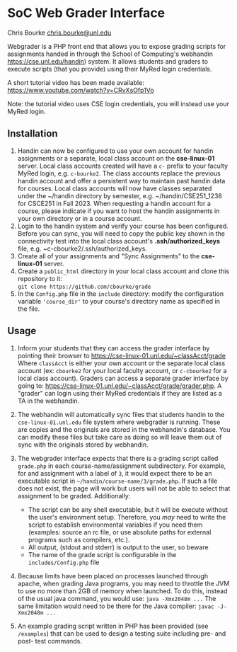 
# SoC Web Grader Interface

Chris Bourke
chris.bourke@unl.edu

Webgrader is a PHP front end that allows you to expose grading scripts for
assignments handed in through the School of Computing's webhandin
<https://cse.unl.edu/handin>) system. It allows students and graders to
execute scripts (that you provide) using their MyRed login credentials.

A short tutorial video has been made available:
https://www.youtube.com/watch?v=CRvXsOfp1Vo

Note: the tutorial video uses CSE login credentials, you will instead use your MyRed login.

## Installation
  1. Handin can now be configured to use your own account for handin assignments
     or a separate, local class account on the **cse-linux-01** server. Local class
     accounts created will have a `c-` prefix to your faculty MyRed login, e.g. `c-bourke2`.
     The class accounts replace the previous handin account and offer a persistent way to
     maintain past handin data for courses. Local class accounts will now have classes
     separated under the ~/handin directory by semester, e.g. ~/handin/CSE251_1238 for CSCE251 in Fall 2023.
     When requesting a handin account for a course, please indicate if you want to
     host the handin assignments in your own directory or in a course account.
  3. Login to the handin system and verify your course has been configured. Before you can sync, you will need to
     copy the public key shown in the connectivity test into the local class account's
     **.ssh/authorized_keys** file, e.g. ~c-cbourke2/.ssh/authorized_keys.
  4. Create all of your assignments and "Sync Assignments" to the **cse-linux-01** server.    
  5. Create a `public_html` directory in your local class account and
     clone this repository to it:  
     `git clone https://github.com/cbourke/grade`
  6. In the `Config.php` file in the `include` directory: modify the configuration
     variable `'course_dir'` to your course's directory name as specified in the file.

## Usage

  1. Inform your students that they can access the grader interface by pointing
     their browser to <https://cse-linux-01.unl.edu/~classAcct/grade>
     Where `classAcct` is either your own account or the separate local class
     account (ex: `cbourke2` for your local faculty account, or `c-cbourke2`
    for a local class account).  Graders can access a separate grader interface
    by going to: <https://cse-linux-01.unl.edu/~classAcct/grade/grader.php>.
    A "grader" can login using their MyRed credentials if they are listed
    as a TA in the webhandin.

  2. The webhandin will automatically sync files that students handin to the
     `cse-linux-01.unl.edu` file system where webgrader is running.  These are
     copies and the originals are stored in the webhandin's database.  You can
     modify these files but take care as doing so will leave them out of sync
     with the originals stored by webhandin.

  3. The webgrader interface expects that there is a grading script
     called `grade.php` in each course-name/assignment subdirectory.  For
     example, for and assignment with a label of `3`, it would expect there
     to be an executable script in `~/handin/course-name/3/grade.php`.  If
     such a file does not exist, the page will work but users will not be able to
     select that assignment to be graded. Additionally:  
       * The script can be any shell executable, but it will be execute
         without the user's environment setup.  Therefore, you *may* need
         to write the script to establish environmental variables if you
         need them (examples: source an rc file, or use absolute paths for
         external programs such as compilers, etc.).
       * All output, (stdout and stderr) is output to the user, so beware
       * The name of the grade script is configurable in the
         `includes/Config.php` file

  4. Because limits have been placed on processes launched through apache,
     when grading Java programs, you may need to throttle the JVM to use
     no more than 2GB of memory when launched.  To do this, instead of the
     usual java command, you would use:
     `java -Xmx2048m ...`
     The same limitation would need to be there for the Java compiler:
     `javac -J-Xmx2048m ...`

  5. An example grading script written in PHP has been provided (see `/examples`)
     that can be used to design a testing suite including pre- and post- test commands.
